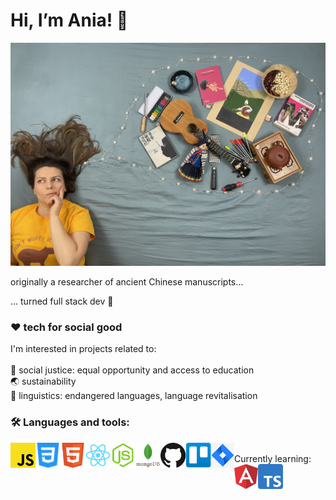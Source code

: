 <h1>Hi, I’m Ania! 🤸‍</h1>
<img src="./images/thinking.png">

originally a researcher of ancient Chinese manuscripts...

... turned full stack dev 🐣

<h3> ❤️ tech for social good </h3>

I'm interested in  projects related to:
<br>
<br>
🙌 social justice: equal opportunity and access to education <br>
🌏 sustainability <br>
🔡 linguistics: endangered languages, language revitalisation



<h3> 🛠 Languages and tools: </h3>

<img align="left" style="margin-bottom: 5px" alt="JavaScript" height=40px src="./images/javascript.svg"> 
<img align="left" style="margin-bottom: 5px" alt="CSS" height=40px src="./images/css3.svg"> 
<img align="left" style="margin-bottom: 5px" alt="HTML" height=40px src="./images/html5.svg"> 
<img align="left" style="margin-bottom: 5px" alt="React" height=40px src="./images/react.svg"> 
<img align="left" style="margin-bottom: 5px" alt="NodeJS" height=40px src="./images/node-js.svg"> 
<img align="left" style="margin-bottom: 5px" alt="MongoDB" height=40px src="./images/mongodb.svg"> 
<img align="left" style="margin-bottom: 5px" alt="GitHub" height=40px src="./images/github.svg"> 
<img align="left" style="margin-bottom: 5px" alt="Trello" height=40px src="./images/trello.svg"> 
<img align="left" style="margin-bottom: 5px" alt="Jira" height=40px src="./images/jira.jpg"> 

<br>
Currently learning: <br>
<img align="left" style="margin-bottom: 5px" alt="Angular" height=40px src="./images/angular.png"> 
<img align="left" style="margin-bottom: 5px" alt="TypeScript" height=40px src="./images/typescript.png"> 

